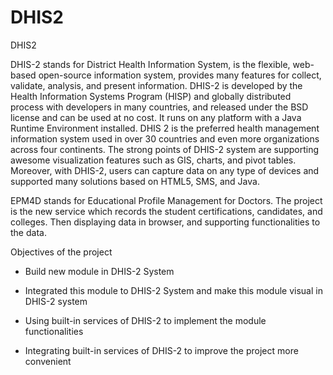 DHIS2
=====

DHIS2

DHIS-2 stands for District Health Information System, is the flexible, web-based open-source 
information system, provides many features for collect, validate, analysis, and present 
information. DHIS-2 is developed by the Health Information Systems Program (HISP) and 
globally distributed process with developers in many countries, and released under the BSD 
license and can be used at no cost. It runs on any platform with a Java Runtime Environment 
installed. 
DHIS 2 is the preferred health management information system used in over 30 countries and 
even more organizations across four continents. The strong points of DHIS-2 system are 
supporting awesome visualization features such as GIS, charts, and pivot tables. Moreover, with 
DHIS-2, users can capture data on any type of devices and supported many solutions based on 
HTML5, SMS, and Java.

EPM4D stands for Educational Profile Management for Doctors. The project is the new service 
which records the student certifications, candidates, and colleges. Then displaying data in 
browser, and supporting functionalities to the data.

Objectives of the project

- Build new module in DHIS-2 System

- Integrated this module to DHIS-2 System and make this module visual in DHIS-2 
system

- Using built-in services of DHIS-2 to implement the module functionalities

- Integrating built-in services of DHIS-2 to improve the project more convenient 
